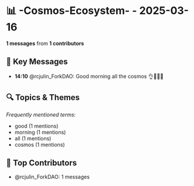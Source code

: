 # 📊 -Cosmos-Ecosystem- - 2025-03-16
**1 messages** from **1 contributors**

## 💬 Key Messages
- **14:10** @rcjulin_ForkDAO: Good morning all the cosmos 👌🧉🫵💡

## 🔍 Topics & Themes
*Frequently mentioned terms:*
- good (1 mentions)
- morning (1 mentions)
- all (1 mentions)
- cosmos (1 mentions)

## 👥 Top Contributors
- @rcjulin_ForkDAO: 1 messages